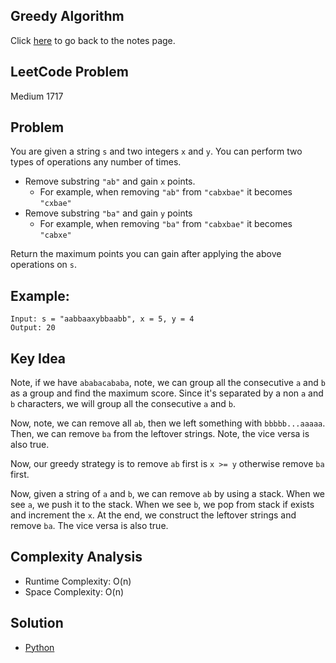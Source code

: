 ## Greedy Algorithm
Click [here](../notes.md) to go back to the notes page.

## LeetCode Problem
Medium 1717

## Problem
You are given a string `s` and two integers `x` and `y`. You can perform two types of operations any number of times.
- Remove substring `"ab"` and gain `x` points.
    - For example, when removing `"ab"` from `"cabxbae"` it becomes `"cxbae"`
- Remove substring `"ba"` and gain `y` points
    - For example, when removing `"ba"` from `"cabxbae"` it becomes `"cabxe"`

Return the maximum points you can gain after applying the above operations on `s`.

## Example:
```
Input: s = "aabbaaxybbaabb", x = 5, y = 4
Output: 20
```

## Key Idea
Note, if we have `ababacababa`, note, we can group all the consecutive `a` and `b` as a group and find the maximum score. Since it's separated by a non `a` and `b` characters, we will group all the consecutive `a` and `b`.

Now, note, we can remove all `ab`, then we left something with `bbbbb...aaaaa`. Then, we can remove `ba` from the leftover strings. Note, the vice versa is also true.

Now, our greedy strategy is to remove `ab` first is `x >= y` otherwise remove `ba` first.

Now, given a string of `a` and `b`, we can remove `ab` by using a stack. When we see `a`, we push it to the stack. When we see `b`, we pop from stack if exists and increment the `x`. At the end, we construct the leftover strings and remove `ba`. The vice versa is also true.

## Complexity Analysis
- Runtime Complexity: O(n)
- Space Complexity: O(n)

## Solution
- [Python](./solution.py)

